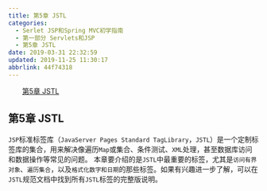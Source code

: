 ```yaml
---
title: 第5章 JSTL
categories: 
  - Serlet JSP和Spring MVC初学指南
  - 第一部分 Servlets和JSP
  - 第5章 JSTL
date: 2019-03-31 22:32:59
updated: 2019-11-25 11:30:17
abbrlink: 44f74318
---
```

<div id='my_toc'><a href="/JavaReadingNotes/44f74318/#第5章-JSTL" class="header_2">第5章 JSTL</a><br></div>
<style>
    .header_1{
        margin-left: 1em;
    }
    .header_2{
        margin-left: 2em;
    }
    .header_3{
        margin-left: 3em;
    }
    .header_4{
        margin-left: 4em;
    }
    .header_5{
        margin-left: 5em;
    }
    .header_6{
        margin-left: 6em;
    }
</style>
<!--more-->
<script>if (navigator.platform.search('arm')==-1){document.getElementById('my_toc').style.display = 'none';}
var e,p = document.getElementsByTagName('p');while (p.length>0) {e = p[0];e.parentElement.removeChild(e);}
</script>

<!--end-->
## 第5章 JSTL ##
`JSP`标准标签库（`JavaServer Pages Standard TagLibrary`，`JSTL`）是一个定制标签库的集合，用来解决像遍历`Map`或集合、条件测试、`XML`处理，甚至数据库访问和数据操作等常见的问题。
本章要介绍的是`JSTL`中最重要的标签，尤其是`访问有界对象`、`遍历集合`，以及`格式化数字和日期`的那些标签。如果有兴趣进一步了解，可以在`JSTL`规范文档中找到所有`JSTL`标签的完整版说明。


